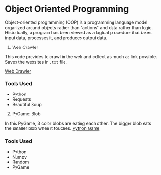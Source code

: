 # Object Oriented Programming

Object-oriented programming (OOP) is a programming language model organized around objects rather than "actions" and data rather than logic. Historically, a program has been viewed as a logical procedure that takes input data, processes it, and produces output data.


1. Web Crawler

This code provides to crawl in the web and collect as much as link possible. 
Saves the websites in `.txt` file. 

[Web Crawler](https://github.com/mrbalikci/object-oriented-programming/blob/master/web_crawler.py)

### Tools Used
* Python 
* Requests
* Beautiful Soup 


2. PyGame: Blob

In this PyGame, 3 color blobs are eating each other. The bigger blob eats the smaller blob when it touches. 
[Python Game]()

### Tools Used
* Python
* Numpy
* Random
* PyGame